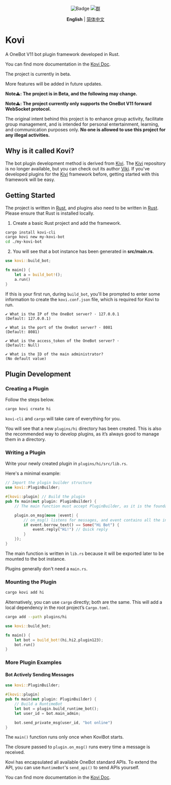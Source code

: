 <div align="center">

![Badge](https://img.shields.io/badge/OneBot-11-black) [![群](https://img.shields.io/badge/QQ%E7%BE%A4-857054777-54aeff)](https://qm.qq.com/q/kmpSBOVaCI)

**English** | [简体中文](README_zh.md)

</div>

# Kovi

A OneBot V11 bot plugin framework developed in Rust.

You can find more documentation in the [Kovi Doc](https://threkork.github.io/kovi-doc/).

The project is currently in beta.

More features will be added in future updates.

**Note⚠️: The project is in Beta, and the following may change.**

**Note⚠️: The project currently only supports the OneBot V11 forward WebSocket protocol.**

The original intent behind this project is to enhance group activity, facilitate group management, and is intended for personal entertainment, learning, and communication purposes only. **No one is allowed to use this project for any illegal activities.**

## Why is it called Kovi?

The bot plugin development method is derived from [Kivi](#). The [Kivi](#) repository is no longer available, but you can check out its author [Viki](https://github.com/vikiboss). If you've developed plugins for the [Kivi](#) framework before, getting started with this framework will be easy.

## Getting Started

The project is written in [Rust](#), and plugins also need to be written in [Rust](#). Please ensure that Rust is installed locally.

1. Create a basic Rust project and add the framework.

```bash
cargo install kovi-cli
cargo kovi new my-kovi-bot
cd ./my-kovi-bot
```

2. You will see that a bot instance has been generated in **src/main.rs**.

```rust
use kovi::build_bot;

fn main() {
    let a = build_bot!();
    a.run()
}
```

If this is your first run, during `build_bot`, you'll be prompted to enter some information to create the `kovi.conf.json` file, which is required for Kovi to run.

```
✔ What is the IP of the OneBot server? · 127.0.0.1
(Default: 127.0.0.1)

✔ What is the port of the OneBot server? · 8081
(Default: 8081)

✔ What is the access_token of the OneBot server? · 
(Default: Null)

✔ What is the ID of the main administrator? 
(No default value)
```

## Plugin Development

### Creating a Plugin

Follow the steps below.

```bash
cargo kovi create hi
```

`kovi-cli` and `cargo` will take care of everything for you.

You will see that a new `plugins/hi` directory has been created. This is also the recommended way to develop plugins, as it’s always good to manage them in a directory.

### Writing a Plugin

Write your newly created plugin in `plugins/hi/src/lib.rs`.

Here's a minimal example:

```rust
// Import the plugin builder structure
use kovi::PluginBuilder;

#[kovi::plugin] // Build the plugin
pub fn main(mut plugin: PluginBuilder) {
    // The main function must accept PluginBuilder, as it is the foundation of the plugin.

    plugin.on_msg(move |event| {
        // on_msg() listens for messages, and event contains all the information of the current message.
        if event.borrow_text() == Some("Hi Bot") {
            event.reply("Hi!") // Quick reply
        }
    });
}
```

The main function is written in `lib.rs` because it will be exported later to be mounted to the bot instance.

Plugins generally don't need a `main.rs`.

### Mounting the Plugin

```bash
cargo kovi add hi
```

Alternatively, you can use `cargo` directly; both are the same. This will add a local dependency in the root project’s `Cargo.toml`.

```bash
cargo add --path plugins/hi
```

```rust
use kovi::build_bot;

fn main() {
    let bot = build_bot!(hi,hi2,plugin123);
    bot.run()
}
```

### More Plugin Examples

#### Bot Actively Sending Messages

```rust
use kovi::PluginBuilder;

#[kovi::plugin]
pub fn main(mut plugin: PluginBuilder) {
    // Build a RuntimeBot
    let bot = plugin.build_runtime_bot();
    let user_id = bot.main_admin;

    bot.send_private_msg(user_id, "bot online")
}
```

The `main()` function runs only once when KoviBot starts.

The closure passed to `plugin.on_msg()` runs every time a message is received.

Kovi has encapsulated all available OneBot standard APIs. To extend the API, you can use `RuntimeBot`'s `send_api()` to send APIs yourself.

You can find more documentation in the [Kovi Doc](https://threkork.github.io/kovi-doc/).
